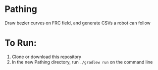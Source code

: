 # Pathing
Draw bezier curves on FRC field, and generate CSVs a robot can follow

# To Run:
1. Clone or download this repository
2. In the new Pathing directory, run `./gradlew run` on the command line

